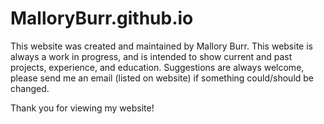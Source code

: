 # MalloryBurr.github.io

This website was created and maintained by Mallory Burr. This website is always a work in progress, and is intended to show current and past projects, experience, and education. Suggestions are always welcome, please send me an email (listed on website) if something could/should be changed.

Thank you for viewing my website!
